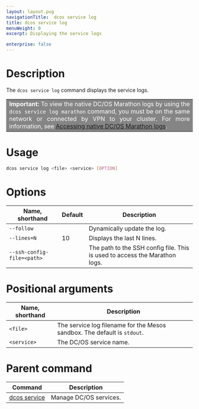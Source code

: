 ```yaml
---
layout: layout.pug
navigationTitle:  dcos service log
title: dcos service log
menuWeight: 0
excerpt: Displaying the service logs

enterprise: false
---
```


# Description
The `dcos service log` command displays the service logs.

<table class=“table” bgcolor=#858585>
<tr> 
  <td align=justify style=color:white><strong>Important:</strong> To view the native DC/OS Marathon logs by using the <code>dcos service log marathon</code> command, you must be on the same network or connected by VPN to your cluster. For more information, see <a href="/1.11/monitoring/logging/quickstart/">Accessing native DC/OS Marathon logs</a>.</td> 
</tr> 
</table>

# Usage

```bash
dcos service log <file> <service> [OPTION]
```

# Options

| Name, shorthand | Default | Description |
|---------|-------------|-------------|
| `--follow`   |             |  Dynamically update the log. |
| `--lines=N`   |     10      |  Displays the last N lines. |
| `--ssh-config-file=<path>`   |           | The path to the SSH config file. This is used to access the Marathon logs. |

# Positional arguments

| Name, shorthand |  Description |
|---------|-------------|
| `<file>`   |   The service log filename for the Mesos sandbox. The default is `stdout`. |
| `<service>`   |  The DC/OS service name. |

# Parent command

| Command | Description |
|---------|-------------|
| [dcos service](/dcos/1.11/cli/command-reference/dcos-service/)   | Manage DC/OS services. |
